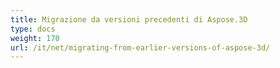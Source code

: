 ```yaml
---
title: Migrazione da versioni precedenti di Aspose.3D
type: docs
weight: 170
url: /it/net/migrating-from-earlier-versions-of-aspose-3d/
---
```

